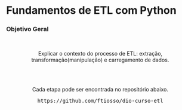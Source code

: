 # Fundamentos de ETL com Python

<h3>Objetivo Geral</h3>

<br>

<p align="center">Explicar o contexto do processo de ETL: extração, transformação(manipulação) e carregamento de dados.</p>

<br><br>

<p align="center">Cada etapa pode ser encontrada no repositório abaixo.</p>

<pre align="center">
https://github.com/ftiosso/dio-curso-etl
</pre>